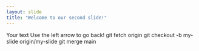 ```yaml
---
layout: slide
title: "Welcome to our second slide!"
---
```

Your text
Use the left arrow to go back!
git fetch origin
git checkout -b my-slide origin/my-slide
git merge main
